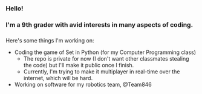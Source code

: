 ### Hello!
###
### I'm a 9th grader with avid interests in many aspects of coding.
###

Here's some things I'm working on:
  - Coding the game of Set in Python (for my Computer Programming class)
    - The repo is private for now (I don't want other classmates stealing the code) but I'll make it public once I finish.
    - Currently, I'm trying to make it multiplayer in real-time over the internet, which will be hard.
  - Working on software for my robotics team, @Team846 
